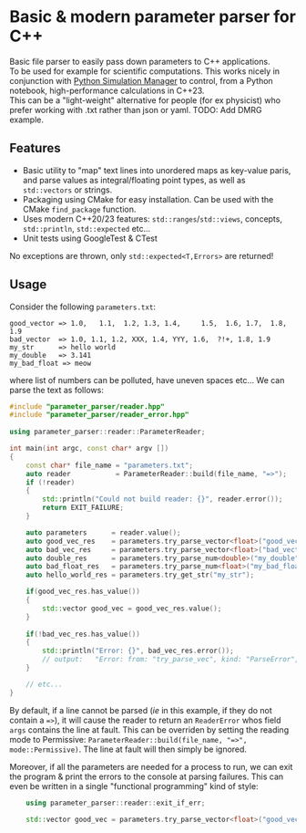 # Basic & modern parameter parser for C++ 
Basic file parser to easily pass down parameters to C++ applications.<br>
To be used for example for scientific computations. 
This works nicely in conjunction with [Python Simulation Manager](https://github.com/so-groenen/python_simulation_manager) to control, from a Python notebook, high-performance calculations in C++23.<br> 
This can be a "light-weight" alternative for people (for ex physicist) who prefer working with .txt rather than json or yaml.
TODO: Add DMRG example.<br>

## Features
* Basic utility to "map" text lines into  unordered maps as key-value paris, and parse values as integral/floating point types, as well as `std::vectors` or strings.
* Packaging using CMake for easy installation. Can be used with the CMake `find_package` function.<br>
* Uses modern C++20/23 features: `std::ranges`/`std::views`, concepts, `std::println`, `std::expected` etc...
* Unit tests using GoogleTest & CTest

No exceptions are thrown, only `std::expected<T,Errors>` are returned!  
## Usage

Consider the following `parameters.txt`:
```
good_vector => 1.0,   1.1,  1.2, 1.3, 1.4,     1.5,  1.6, 1.7,  1.8, 1.9
bad_vector  => 1.0, 1.1, 1.2, XXX, 1.4, YYY, 1.6,  ?!+, 1.8, 1.9
my_str      => hello world
my_double   => 3.141
my_bad_float => meow
```
where list of numbers can be polluted, have uneven spaces etc...
We can parse the text as follows:
```c++
#include "parameter_parser/reader.hpp"
#include "parameter_parser/reader_error.hpp"
 
using parameter_parser::reader::ParameterReader;

int main(int argc, const char* argv [])
{
    const char* file_name = "parameters.txt";
    auto reader           = ParameterReader::build(file_name, "=>");
    if (!reader)
    {
        std::println("Could not build reader: {}", reader.error());
        return EXIT_FAILURE;
    }

    auto parameters      = reader.value();
    auto good_vec_res    = parameters.try_parse_vector<float>("good_vector", ",");
    auto bad_vec_res     = parameters.try_parse_vector<float>("bad_vector", ",");
    auto double_res      = parameters.try_parse_num<double>("my_double");
    auto bad_float_res   = parameters.try_parse_num<float>("my_bad_float");
    auto hello_world_res = parameters.try_get_str("my_str");

    if(good_vec_res.has_value())
    {
        std::vector good_vec = good_vec_res.value();
    }
    
    if(!bad_vec_res.has_value())
    {
        std::println("Error: {}", bad_vec_res.error());
        // output:   "Error: from: "try_parse_vec", kind: "ParseError", args: "XXX, YYY, ?!+"
    }

    // etc...
}
```
By default, if a line cannot be parsed (*ie* in this example, if they do not contain a `=>`), it will cause the reader to return 
an `ReaderError` whos field `args` contains the line at fault. This can be overriden by setting the reading mode to Permissive: `ParameterReader::build(file_name, "=>", mode::Permissive)`. The line at fault will then simply be ignored.

Moreover, if all the parameters are needed for a process to run, we can exit the program & print the errors to the console at parsing failures.
This can even be written in a single "functional programming" kind of style:
```c++
    using parameter_parser::reader::exit_if_err;

    std::vector good_vec = parameters.try_parse_vector<float>("good_vector", ",").transform_error(exit_if_err).value();

```

